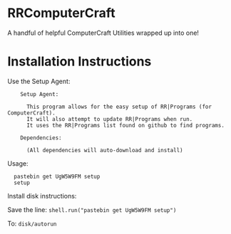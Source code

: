 RRComputerCraft
===============

A handful of helpful ComputerCraft Utilities wrapped up into one!

Installation Instructions
=========================

Use the Setup Agent:
```
    Setup Agent:
    
      This program allows for the easy setup of RR|Programs (for ComputerCraft).
      It will also attempt to update RR|Programs when run.
      It uses the RR|Programs list found on github to find programs.
      
    Dependencies:
    
      (All dependencies will auto-download and install)
```
  
Usage:
  ```
    pastebin get UgW5W9FM setup
    setup
  ```
  
Install disk instructions:

  Save the line:
    ```shell.run("pastebin get UgW5W9FM setup")```
    
  To:
    ```disk/autorun```
